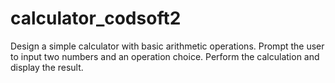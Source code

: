 # calculator_codsoft2
Design a simple calculator with basic arithmetic operations. Prompt the user to input two numbers and an operation choice.  Perform the calculation and display the result.
